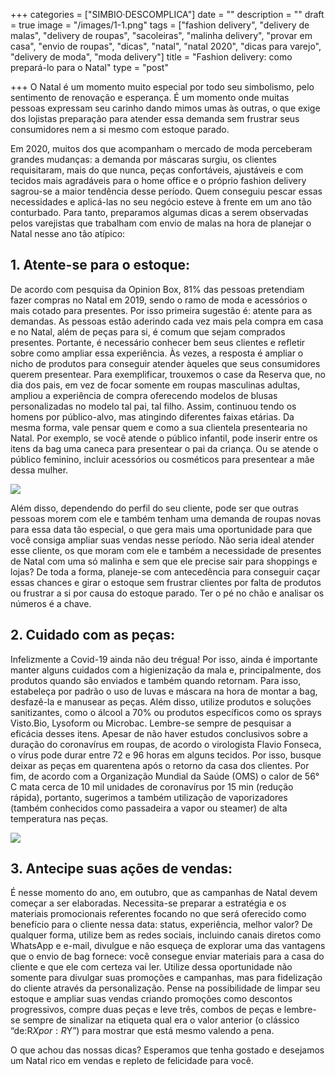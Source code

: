 +++
categories = ["SIMBIO·DESCOMPLICA"]
date = ""
description = ""
draft = true
image = "/images/1-1.png"
tags = ["fashion delivery", "delivery de malas", "delivery de roupas", "sacoleiras", "malinha delivery", "provar em casa", "envio de roupas", "dicas", "natal", "natal 2020", "dicas para varejo", "delivery de moda", "moda delivery"]
title = "Fashion delivery: como prepará-lo para o Natal"
type = "post"

+++
O Natal é um momento muito especial por todo seu simbolismo, pelo sentimento de renovação e esperança. É um momento onde muitas pessoas expressam seu carinho dando mimos umas às outras, o que exige dos lojistas preparação para atender essa demanda sem frustrar seus consumidores nem a si mesmo com estoque parado.

Em 2020, muitos dos que acompanham o mercado de moda perceberam grandes mudanças: a demanda por máscaras surgiu, os clientes requisitaram, mais do que nunca, peças confortáveis, ajustáveis e com tecidos mais agradáveis para o home office e o próprio fashion delivery sagrou-se a maior tendência desse período. Quem conseguiu pescar essas necessidades e aplicá-las no seu negócio esteve à frente em um ano tão conturbado. Para tanto, preparamos algumas dicas a serem observadas pelos varejistas que trabalham com envio de malas na hora de planejar o Natal nesse ano tão atípico:

## 1. Atente-se para o estoque:

De acordo com pesquisa da Opinion Box, 81% das pessoas pretendiam fazer compras no Natal em 2019, sendo o ramo de moda e acessórios o mais cotado para presentes. Por isso primeira sugestão é: atente para as demandas. As pessoas estão aderindo cada vez mais pela compra em casa e no Natal, além de peças para si, é comum que sejam comprados presentes. Portante, é necessário conhecer bem seus clientes e refletir sobre como ampliar essa experiência. Às vezes, a resposta é ampliar o nicho de produtos para conseguir atender àqueles que seus consumidores querem presentear. Para exemplificar, trouxemos o case da Reserva que, no dia dos pais, em vez de focar somente em roupas masculinas adultas, ampliou a experiência de compra oferecendo modelos de blusas personalizadas no modelo tal pai, tal filho. Assim, continuou tendo os homens por público-alvo, mas atingindo diferentes faixas etárias. Da mesma forma, vale pensar quem e como a sua clientela presentearia no Natal. Por exemplo, se você atende o público infantil, pode inserir entre os itens da bag uma caneca para presentear o pai da criança. Ou se atende o público feminino, incluir acessórios ou cosméticos para presentear a mãe dessa mulher.

![](/images/case-reserva.png)

Além disso, dependendo do perfil do seu cliente, pode ser que outras pessoas morem com ele e também tenham uma demanda de roupas novas para essa data tão especial, o que gera mais uma oportunidade para que você consiga ampliar suas vendas nesse período. Não seria ideal atender esse cliente, os que moram com ele e também a necessidade de presentes de Natal com uma só malinha e sem que ele precise sair para shoppings e lojas? De toda a forma, planeje-se com antecedência para conseguir caçar essas chances e girar o estoque sem frustrar clientes por falta de produtos ou frustrar a si por causa do estoque parado. Ter o pé no chão e analisar os números é a chave.

## 2. Cuidado com as peças:

Infelizmente a Covid-19 ainda não deu trégua! Por isso, ainda é importante manter alguns cuidados com a higienização da mala e, principalmente, dos produtos quando são enviados e também quando retornam. Para isso, estabeleça por padrão o uso de luvas e máscara na hora de montar a bag, desfazê-la e manusear as peças. Além disso, utilize produtos e soluções sanitizantes, como o álcool a 70% ou produtos específicos como os sprays Visto.Bio, Lysoform ou Microbac. Lembre-se sempre de pesquisar a eficácia desses itens. Apesar de não haver estudos conclusivos sobre a duração do coronavírus em roupas, de acordo o virologista Flavio Fonseca, o vírus pode durar entre 72 e 96 horas em alguns tecidos. Por isso, busque deixar as peças em quarentena após o retorno da casa dos clientes. Por fim, de acordo com a Organização Mundial da Saúde (OMS) o calor de 56° C mata cerca de 10 mil unidades de coronavírus por 15 min (redução rápida), portanto, sugerimos a também utilização de vaporizadores (também conhecidos como passadeira a vapor ou steamer) de alta temperatura nas peças.

![](https://media.giphy.com/media/ViIiS3xXVDoWjug4T7/giphy.gif)

## 3. Antecipe suas ações de vendas:

É nesse momento do ano, em outubro, que as campanhas de Natal devem começar a ser elaboradas. Necessita-se preparar a estratégia e os materiais promocionais referentes focando no que será oferecido como benefício para o cliente nessa data: status, experiência, melhor valor? De qualquer forma, utilize bem as redes sociais, incluindo canais diretos como WhatsApp e e-mail, divulgue e não esqueça de explorar uma das vantagens que o envio de bag fornece: você consegue enviar materiais para a casa do cliente e que ele com certeza vai ler. Utilize dessa oportunidade não somente para divulgar suas promoções e campanhas, mas para fidelização do cliente através da personalização. Pense na possibilidade de limpar seu estoque e ampliar suas vendas criando promoções como descontos progressivos, compre duas peças e leve três, combos de peças e lembre-se sempre de sinalizar na etiqueta qual era o valor anterior (o clássico “de:R$X por:R$Y”) para mostrar que está mesmo valendo a pena.

O que achou das nossas dicas? Esperamos que tenha gostado e desejamos um Natal rico em vendas e repleto de felicidade para você.
